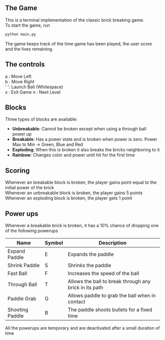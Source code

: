 ## The Game
This is a terminal implementation of the classic brick breaking game.  
To start the game, run 

```bash
python main.py
```

The game keeps track of the time game has been played, the user score and the lives remaining.
## The controls
a : Move Left  
b : Move Right  
' ': Launch Ball (Whitespace)  
x : Exit Game
n : Next Level 

## Blocks
Three types of blocks are available:

* **Unbreakable**: Cannot be broken except when using a through ball power up  
* **Breakable**:
Has a power state and is broken when power is zero. Power Max to Min &rarr; Green, Blue and Red   
* **Exploding**:
When this is broken it also breaks the bricks neighboring to it  
* **Rainbow**:
Changes color and power until hit for the first time


## Scoring
Whenever an breakable block is broken, the player gains point equal to the initial power of the brick  
Whenever an unbreakable block is broken, the player gains 5 points  
Whenever an exploding block is broken, the player gets 1 point 


## Power ups
Whenever a breakable brick is broken, it has a 10% chance of dropping one of the following powerups

| Name            | Symbol | Description                                            |
| --------------- | ------ | ------------------------------------------------------ |
| Expand Paddle   | E      | Expands the paddle                                     |
| Shrink Paddle   | S      | Shrinks the paddle                                     |
| Fast Ball       | F      | Increases the speed of the ball                        |
| Through Ball    | T      | Allows the ball to break through any brick in its path |
| Paddle Grab     | G      | Allows paddle to grab the ball when in contact         |
| Shooting Paddle | B      | The paddle shoots bullets for a fixed time             |

All the powerups are temporary and are deactivated after a small duration of time
